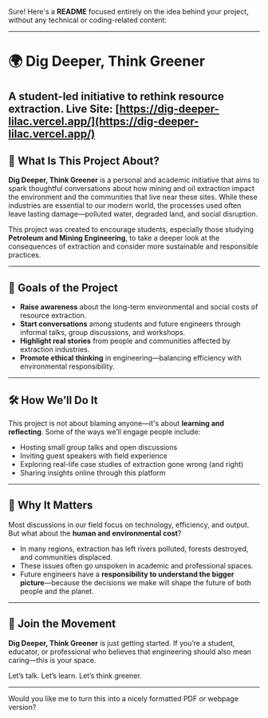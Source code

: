 Sure! Here's a **README** focused entirely on the idea behind your project, without any technical or coding-related content:

---

# 🌍 Dig Deeper, Think Greener

**A student-led initiative to rethink resource extraction.**
**Live Site:** [https://dig-deeper-lilac.vercel.app/](https://dig-deeper-lilac.vercel.app/)
---

## 🧠 What Is This Project About?

**Dig Deeper, Think Greener** is a personal and academic initiative that aims to spark thoughtful conversations about how mining and oil extraction impact the environment and the communities that live near these sites. While these industries are essential to our modern world, the processes used often leave lasting damage—polluted water, degraded land, and social disruption.

This project was created to encourage students, especially those studying **Petroleum and Mining Engineering**, to take a deeper look at the consequences of extraction and consider more sustainable and responsible practices.

---

## 🎯 Goals of the Project

* **Raise awareness** about the long-term environmental and social costs of resource extraction.
* **Start conversations** among students and future engineers through informal talks, group discussions, and workshops.
* **Highlight real stories** from people and communities affected by extraction industries.
* **Promote ethical thinking** in engineering—balancing efficiency with environmental responsibility.

---

## 🛠 How We’ll Do It

This project is not about blaming anyone—it's about **learning and reflecting**. Some of the ways we’ll engage people include:

* Hosting small group talks and open discussions
* Inviting guest speakers with field experience
* Exploring real-life case studies of extraction gone wrong (and right)
* Sharing insights online through this platform

---

## 🌿 Why It Matters

Most discussions in our field focus on technology, efficiency, and output. But what about the **human and environmental cost**?

* In many regions, extraction has left rivers polluted, forests destroyed, and communities displaced.
* These issues often go unspoken in academic and professional spaces.
* Future engineers have a **responsibility to understand the bigger picture**—because the decisions we make will shape the future of both people and the planet.

---

## 🙌 Join the Movement

**Dig Deeper, Think Greener** is just getting started. If you’re a student, educator, or professional who believes that engineering should also mean caring—this is your space.

Let’s talk. Let’s learn. Let’s think greener.

---

Would you like me to turn this into a nicely formatted PDF or webpage version?
